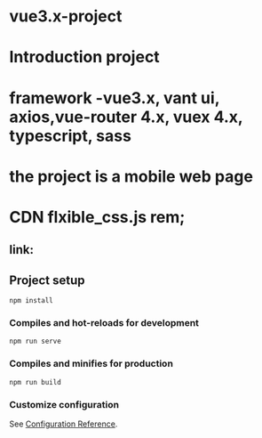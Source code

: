 # vue3.x-project


# Introduction project
# framework -vue3.x, vant ui, axios,vue-router 4.x, vuex 4.x, typescript, sass

# the project is a mobile web page

# CDN flxible_css.js rem; 
## link:<script src="http://g.tbcdn.cn/mtb/lib-flexible/0.3.4/??flexible_css.js,flexible.js"></script>


## Project setup
```
npm install
```

### Compiles and hot-reloads for development
```
npm run serve
```

### Compiles and minifies for production
```
npm run build
```

### Customize configuration
See [Configuration Reference](https://cli.vuejs.org/config/).
